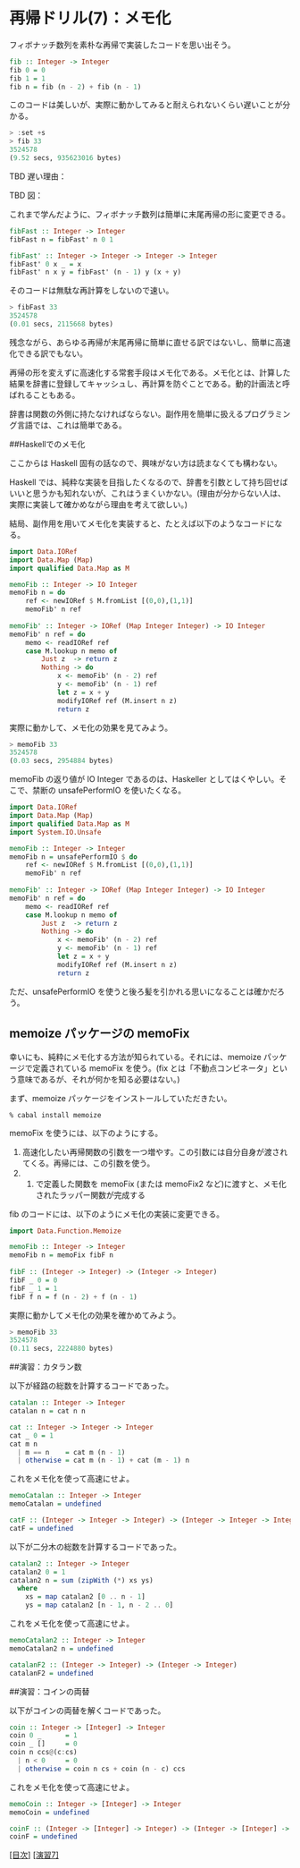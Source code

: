 # 再帰ドリル(7)：メモ化

フィボナッチ数列を素朴な再帰で実装したコードを思い出そう。

```haskell
fib :: Integer -> Integer
fib 0 = 0
fib 1 = 1
fib n = fib (n - 2) + fib (n - 1)
```

このコードは美しいが、実際に動かしてみると耐えられないくらい遅いことが分かる。

```haskell
> :set +s
> fib 33
3524578
(9.52 secs, 935623016 bytes)
```

TBD 遅い理由：

TBD 図：

これまで学んだように、フィボナッチ数列は簡単に末尾再帰の形に変更できる。

```haskell
fibFast :: Integer -> Integer
fibFast n = fibFast' n 0 1

fibFast' :: Integer -> Integer -> Integer -> Integer
fibFast' 0 x _ = x
fibFast' n x y = fibFast' (n - 1) y (x + y)
```

そのコードは無駄な再計算をしないので速い。

```haskell
> fibFast 33
3524578
(0.01 secs, 2115668 bytes)
```

残念ながら、あらゆる再帰が末尾再帰に簡単に直せる訳ではないし、簡単に高速化できる訳でもない。

再帰の形を変えずに高速化する常套手段はメモ化である。メモ化とは、計算した結果を辞書に登録してキャッシュし、再計算を防ぐことである。動的計画法と呼ばれることもある。

辞書は関数の外側に持たなければならない。副作用を簡単に扱えるプログラミング言語では、これは簡単である。

##Haskellでのメモ化

ここからは Haskell 固有の話なので、興味がない方は読まなくても構わない。

Haskell では、純粋な実装を目指したくなるので、辞書を引数として持ち回せばいいと思うかも知れないが、これはうまくいかない。(理由が分からない人は、実際に実装して確かめながら理由を考えて欲しい。)

結局、副作用を用いてメモ化を実装すると、たとえば以下のようなコードになる。

```haskell
import Data.IORef
import Data.Map (Map)
import qualified Data.Map as M

memoFib :: Integer -> IO Integer
memoFib n = do
    ref <- newIORef $ M.fromList [(0,0),(1,1)]
    memoFib' n ref
    
memoFib' :: Integer -> IORef (Map Integer Integer) -> IO Integer
memoFib' n ref = do
    memo <- readIORef ref
    case M.lookup n memo of
        Just z  -> return z
        Nothing -> do
            x <- memoFib' (n - 2) ref
            y <- memoFib' (n - 1) ref
            let z = x + y
            modifyIORef ref (M.insert n z)
            return z
```

実際に動かして、メモ化の効果を見てみよう。

```haskell
> memoFib 33
3524578
(0.03 secs, 2954884 bytes)
```

memoFib の返り値が IO Integer であるのは、Haskeller としてはくやしい。そこで、禁断の unsafePerformIO を使いたくなる。

```haskell
import Data.IORef
import Data.Map (Map)
import qualified Data.Map as M
import System.IO.Unsafe

memoFib :: Integer -> Integer
memoFib n = unsafePerformIO $ do
    ref <- newIORef $ M.fromList [(0,0),(1,1)]
    memoFib' n ref
    
memoFib' :: Integer -> IORef (Map Integer Integer) -> IO Integer
memoFib' n ref = do
    memo <- readIORef ref
    case M.lookup n memo of
        Just z  -> return z
        Nothing -> do
            x <- memoFib' (n - 2) ref
            y <- memoFib' (n - 1) ref
            let z = x + y
            modifyIORef ref (M.insert n z)
            return z
```

ただ、unsafePerformIO を使うと後ろ髪を引かれる思いになることは確かだろう。

## memoize パッケージの memoFix

幸いにも、純粋にメモ化する方法が知られている。それには、memoize パッケージで定義されている memoFix を使う。(fix とは「不動点コンビネータ」という意味であるが、それが何かを知る必要はない。)

まず、memoize パッケージをインストールしていただきたい。

    % cabal install memoize

memoFix を使うには、以下のようにする。

1. 高速化したい再帰関数の引数を一つ増やす。この引数には自分自身が渡されてくる。再帰には、この引数を使う。
2. 1. で定義した関数を memoFix (または memoFix2 など)に渡すと、メモ化されたラッパー関数が完成する

fib のコードには、以下のようにメモ化の実装に変更できる。

```haskell
import Data.Function.Memoize

memoFib :: Integer -> Integer
memoFib n = memoFix fibF n
    
fibF :: (Integer -> Integer) -> (Integer -> Integer)
fibF _ 0 = 0
fibF _ 1 = 1
fibF f n = f (n - 2) + f (n - 1)
```

実際に動かしてメモ化の効果を確かめてみよう。

```haskell
> memoFib 33
3524578
(0.11 secs, 2224880 bytes)
```

##演習：カタラン数

以下が経路の総数を計算するコードであった。

```haskell
catalan :: Integer -> Integer
catalan n = cat n n

cat :: Integer -> Integer -> Integer
cat _ 0 = 1
cat m n
  | m == n    = cat m (n - 1)
  | otherwise = cat m (n - 1) + cat (m - 1) n
```

これをメモ化を使って高速にせよ。

```haskell
memoCatalan :: Integer -> Integer
memoCatalan = undefined

catF :: (Integer -> Integer -> Integer) -> (Integer -> Integer -> Integer)
catF = undefined
```

以下が二分木の総数を計算するコードであった。

```haskell
catalan2 :: Integer -> Integer
catalan2 0 = 1
catalan2 n = sum (zipWith (*) xs ys)
  where
    xs = map catalan2 [0 .. n - 1]
    ys = map catalan2 [n - 1, n - 2 .. 0]
```

これをメモ化を使って高速にせよ。

```haskell
memoCatalan2 :: Integer -> Integer
memoCatalan2 n = undefined

catalanF2 :: (Integer -> Integer) -> (Integer -> Integer)
catalanF2 = undefined
```

##演習：コインの両替

以下がコインの両替を解くコードであった。

```haskell
coin :: Integer -> [Integer] -> Integer
coin 0 _      = 1
coin _ []     = 0
coin n ccs@(c:cs)
  | n < 0     = 0
  | otherwise = coin n cs + coin (n - c) ccs
```

これをメモ化を使って高速にせよ。

```haskell
memoCoin :: Integer -> [Integer] -> Integer
memoCoin = undefined

coinF :: (Integer -> [Integer] -> Integer) -> (Integer -> [Integer] -> Integer)
coinF = undefined
```

[[目次]](README.md) [[演習7]](7.hs)
